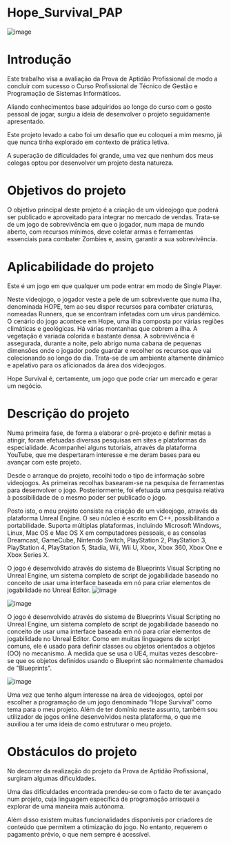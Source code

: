 # Hope_Survival_PAP
![image](https://github.com/DarioRodrigues17/Hope_Survival_PAP/assets/133675148/eba418a3-4c73-441a-9bc8-5e428dd43f07)

# Introdução
Este trabalho visa a avaliação da Prova de Aptidão Profissional de modo a concluir com sucesso o Curso Profissional de Técnico de Gestão e Programação de Sistemas Informáticos.

Aliando conhecimentos base adquiridos ao longo do curso com o gosto pessoal de jogar, surgiu a ideia de desenvolver o projeto seguidamente apresentado. 

Este projeto levado a cabo foi um desafio que eu coloquei a mim mesmo, já que nunca tinha explorado em contexto de prática letiva. 

A superação de dificuldades foi grande, uma vez que nenhum dos meus colegas optou por desenvolver um projeto desta natureza.




# Objetivos do projeto 
O objetivo principal deste projeto é a criação de um videojogo que poderá ser publicado e aproveitado para integrar no mercado de vendas.
Trata-se de um jogo de sobrevivência em que o jogador, num mapa de mundo aberto, com recursos mínimos, deve coletar armas e ferramentas essenciais para combater Zombies e, assim, garantir a sua sobrevivência.

# Aplicabilidade do projeto
Este é um jogo em que qualquer um pode entrar em modo de Single Player.

Neste videojogo, o jogador veste a pele de um sobrevivente que numa ilha, denominada HOPE, tem ao seu dispor recursos para combater criaturas, nomeadas Runners, que se encontram infetadas com um vírus pandémico. 
O cenário do jogo acontece em Hope, uma ilha composta por várias regiões climáticas  e geológicas. Há várias montanhas que cobrem a ilha. A vegetação é variada colorida e bastante densa. A sobrevivência é assegurada, durante a noite, pelo abrigo numa cabana de pequenas dimensões onde o jogador pode guardar e recolher os recursos que vai colecionando ao longo do dia. Trata-se de um ambiente altamente dinâmico e apelativo para os aficionados da área dos videojogos.

Hope Survival é, certamente, um jogo que pode criar um mercado e gerar um negócio. 

# Descrição do projeto
Numa primeira fase, de forma a elaborar o pré-projeto e definir metas a atingir, foram efetuadas diversas pesquisas em sites e plataformas da especialidade. Acompanhei alguns tutoriais, através da plataforma YouTube, que me despertaram interesse e me deram bases para eu avançar com este projeto.

Desde o arranque do projeto, recolhi todo o tipo de informação sobre videojogos. As primeiras recolhas basearam-se na pesquisa de ferramentas para desenvolver o jogo.
Posteriormente, foi efetuada uma pesquisa relativa à possibilidade de o mesmo poder ser publicado o jogo.  

Posto isto, o meu projeto consiste na criação de um videojogo, através da plataforma Unreal Engine. O seu núcleo é escrito em C++, possibilitando a portabilidade. Suporta múltiplas plataformas, incluindo Microsoft Windows, Linux, Mac OS e Mac OS X em computadores pessoais, e as consolas Dreamcast, GameCube, Nintendo Switch, PlayStation 2, PlayStation 3, PlayStation 4, PlayStation 5, Stadia, Wii, Wii U, Xbox, Xbox 360, Xbox One e Xbox Series X.

O jogo é desenvolvido através do sistema de Blueprints Visual Scripting no Unreal Engine, um sistema completo de script de jogabilidade baseado no conceito de usar uma interface baseada em nó para criar elementos de jogabilidade no Unreal Editor.
![image](https://github.com/DarioRodrigues17/Hope_Survival_PAP/assets/133675148/1997a1d5-9fb7-4a2b-8969-506526d8cb45)


![image](https://github.com/DarioRodrigues17/Hope_Survival_PAP/assets/133675148/6045a11f-e855-49b8-98bf-d802a291cbc3)

O jogo é desenvolvido através do sistema de Blueprints Visual Scripting no Unreal Engine, um sistema completo de script de jogabilidade baseado no conceito de usar uma interface baseada em nó para criar elementos de jogabilidade no Unreal Editor. Como em muitas linguagens de script comuns, ele é usado para definir classes ou objetos orientados a objetos (OO) no mecanismo. À medida que se usa o UE4, muitas vezes descobre-se que os objetos definidos usando o Blueprint são normalmente chamados de "Blueprints".

![image](https://github.com/DarioRodrigues17/Hope_Survival_PAP/assets/133675148/692bdb1e-aa54-4868-a458-5729ec88d158)

Uma vez que tenho algum interesse na área de videojogos, optei por escolher a programação de um jogo denominado “Hope Survival” como tema para o meu projeto.
Além de ter domínio neste assunto, também sou utilizador de jogos online desenvolvidos nesta plataforma, o que me auxiliou a ter uma ideia de como estruturar o meu projeto.

# Obstáculos do projeto

No decorrer da realização do projeto da Prova de Aptidão Profissional, surgiram algumas dificuldades. 

Uma das dificuldades encontrada prendeu-se com o facto de ter avançado num projeto, cuja linguagem específica de programação arrisquei a explorar de uma maneira mais autónoma. 

Além disso existem muitas funcionalidades disponíveis por criadores de conteúdo que permitem a otimização do jogo. No entanto, requerem o pagamento prévio, o que nem sempre é acessível.




